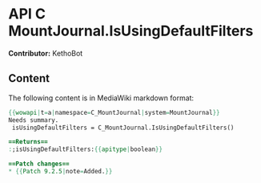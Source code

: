 # API C MountJournal.IsUsingDefaultFilters

**Contributor:** KethoBot

## Content

The following content is in MediaWiki markdown format:

```mediawiki
{{wowapi|t=a|namespace=C_MountJournal|system=MountJournal}}
Needs summary.
 isUsingDefaultFilters = C_MountJournal.IsUsingDefaultFilters()

==Returns==
:;isUsingDefaultFilters:{{apitype|boolean}}

==Patch changes==
* {{Patch 9.2.5|note=Added.}}
```
